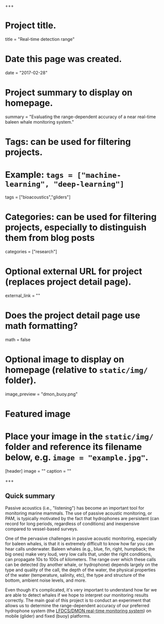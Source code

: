 +++
# Project title.
title = "Real-time detection range"

# Date this page was created.
date = "2017-02-28"

# Project summary to display on homepage.
summary = "Evaluating the range-dependent accuracy of a near real-time baleen whale monitoring system."

# Tags: can be used for filtering projects.
# Example: `tags = ["machine-learning", "deep-learning"]`
tags = ["bioacoustics","gliders"]

# Categories: can be used for filtering projects, especially to distinguish them from blog posts
categories = ["research"]

# Optional external URL for project (replaces project detail page).
external_link = ""

# Does the project detail page use math formatting?
math = false

# Optional image to display on homepage (relative to `static/img/` folder).
image_preview = "dmon_buoy.png"

# Featured image
# Place your image in the `static/img/` folder and reference its filename below, e.g. `image = "example.jpg"`.
[header]
image = ""
caption = ""

+++

## Quick summary

Passive acoustics (i.e., "listening") has become an important tool for monitoring marine mammals. The use of passive acoustic monitoring, or PAM, is typically motivated by the fact that hydrophones are persistent (can record for long periods, regardless of conditions) and inexpensive compared to vessel-based surveys.

One of the pervasive challenges in passive acoustic monitoring, especially for baleen whales, is that it is extremely difficult to know how far you can hear calls underwater. Baleen whales (e.g., blue, fin, right, humpback; the big ones) make very loud, very low calls that, under the right conditions, can propagate 10s to 100s of kilometers. The range over which these calls can be detected (by another whale, or hydrophone) depends largely on the type and quality of the call, the depth of the water, the physical properties of the water (temperature, salinity, etc), the type and structure of the bottom, ambient noise levels, and more.

Even though it's complicated, it's very important to understand how far we are able to detect whales if we hope to interpret our monitoring results correctly. The main goal of this project is to conduct an experiment that allows us to determine the range-dependent accuracy of our preferred hydrophone system (the [LFDCS/DMON real-time monitoring system](http://dcs.whoi.edu)) on mobile (glider) and fixed (buoy) platforms.
